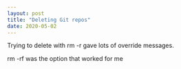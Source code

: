```yaml
---
layout: post
title: "Deleting Git repos"
date: 2020-05-02
---
```


Trying to delete with rm -r gave lots of override messages. 

rm -rf was the option that worked for me